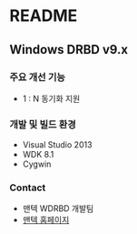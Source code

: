# README #

## Windows DRBD v9.x ##

### 주요 개선 기능 ###
* 1 : N 동기화 지원

### 개발 및 빌드 환경 ###
* Visual Studio 2013
* WDK 8.1
* Cygwin

### Contact ###
* 맨텍 WDRBD 개발팀
* [맨텍 홈페이지](www.mantech.co.kr/)